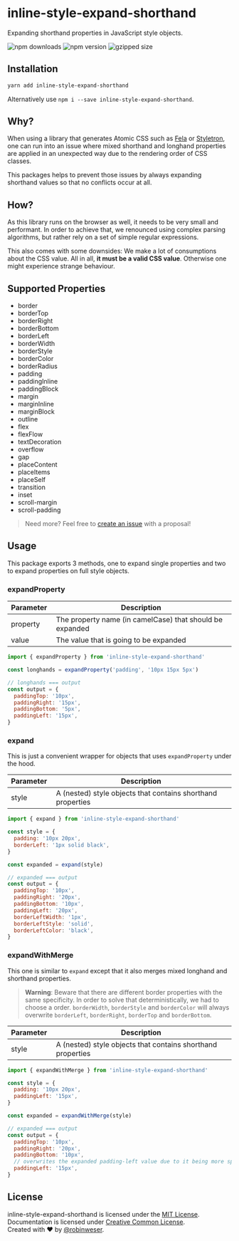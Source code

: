# inline-style-expand-shorthand

Expanding shorthand properties in JavaScript style objects.

<img alt="npm downloads" src="https://img.shields.io/npm/dm/inline-style-expand-shorthand.svg"> <img alt="npm version" src="https://badge.fury.io/js/inline-style-expand-shorthand.svg"> <img alt="gzipped size" src="https://img.shields.io/bundlephobia/minzip/inline-style-expand-shorthand.svg?colorB=4c1&label=gzipped%20size">

## Installation

```sh
yarn add inline-style-expand-shorthand
```

Alternatively use `npm i --save inline-style-expand-shorthand`.

## Why?

When using a library that generates Atomic CSS such as [Fela](http://fela.js.org) or [Styletron](https://www.styletron.org), one can run into an issue where mixed shorthand and longhand properties are applied in an unexpected way due to the rendering order of CSS classes.

This packages helps to prevent those issues by always expanding shorthand values so that no conflicts occur at all.

## How?

As this library runs on the browser as well, it needs to be very small and performant. In order to achieve that, we renounced using complex parsing algorithms, but rather rely on a set of simple regular expressions.

This also comes with some downsides: We make a lot of consumptions about the CSS value. All in all, **it must be a valid CSS value**. Otherwise one might experience strange behaviour.

## Supported Properties

- border
- borderTop
- borderRight
- borderBottom
- borderLeft
- borderWidth
- borderStyle
- borderColor
- borderRadius
- padding
- paddingInline
- paddingBlock
- margin
- marginInline
- marginBlock
- outline
- flex
- flexFlow
- textDecoration
- overflow
- gap
- placeContent
- placeItems
- placeSelf
- transition
- inset
- scroll-margin
- scroll-padding

> Need more? Feel free to [create an issue](https://github.com/rofrischmann/inline-style-expand-shorthand/issues/new) with a proposal!

## Usage

This package exports 3 methods, one to expand single properties and two to expand properties on full style objects.

### expandProperty

| Parameter  | Description                                              |
| ---------- | -------------------------------------------------------- |
| property   | The property name (in camelCase) that should be expanded |
| value      | The value that is going to be expanded                   |

```js
import { expandProperty } from 'inline-style-expand-shorthand'

const longhands = expandProperty('padding', '10px 15px 5px')

// longhands === output
const output = {
  paddingTop: '10px',
  paddingRight: '15px',
  paddingBottom: '5px',
  paddingLeft: '15px',
}
```

### expand

This is just a convenient wrapper for objects that uses `expandProperty` under the hood.

| Parameter  | Description                                                 |
| ---------- | ----------------------------------------------------------- |
| style      | A (nested) style objects that contains shorthand properties |

```js
import { expand } from 'inline-style-expand-shorthand'

const style = {
  padding: '10px 20px',
  borderLeft: '1px solid black',
}

const expanded = expand(style)

// expanded === output
const output = {
  paddingTop: '10px',
  paddingRight: '20px',
  paddingBottom: '10px',
  paddingLeft: '20px',
  borderLeftWidth: '1px',
  borderLeftStyle: 'solid',
  borderLeftColor: 'black',
}
```

### expandWithMerge

This one is similar to `expand` except that it also merges mixed longhand and shorthand properties.

> **Warning**: Beware that there are different border properties with the same specificity. In order to solve that deterministically, we had to choose a order. `borderWidth`, `borderStyle` and `borderColor` will always overwrite `borderLeft`, `borderRight`, `borderTop` and `borderBottom`.

| Parameter  | Description                                                 |
| ---------- | ----------------------------------------------------------- |
| style      | A (nested) style objects that contains shorthand properties |

```js
import { expandWithMerge } from 'inline-style-expand-shorthand'

const style = {
  padding: '10px 20px',
  paddingLeft: '15px',
}

const expanded = expandWithMerge(style)

// expanded === output
const output = {
  paddingTop: '10px',
  paddingRight: '20px',
  paddingBottom: '10px',
  // overwrites the expanded padding-left value due to it being more specific
  paddingLeft: '15px',
}
```

## License

inline-style-expand-shorthand is licensed under the [MIT License](http://opensource.org/licenses/MIT).<br>
Documentation is licensed under [Creative Common License](http://creativecommons.org/licenses/by/4.0/).<br>
Created with ♥ by [@robinweser](http://weser.io).
